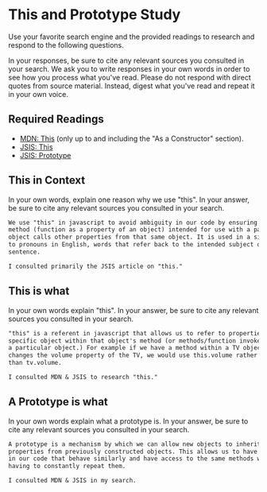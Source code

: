 # This and Prototype Study

Use your favorite search engine and the provided readings to research and
respond to the following questions.

In your responses, be sure to cite any relevant sources you consulted in your
search. We ask you to write responses in your own words in order to see how you
process what you've read. Please do not respond with direct quotes from source
material. Instead, digest what you've read and repeat it in your own voice.

## Required Readings

-   [MDN: This](https://developer.mozilla.org/en-US/docs/Web/JavaScript/Reference/Operators/this)
(only up to and including the "As a Constructor" section).
-   [JSIS: This](http://javascriptissexy.com/understand-javascripts-this-with-clarity-and-master-it/)
-   [JSIS: Prototype](http://javascriptissexy.com/javascript-prototype-in-plain-detailed-language/)

## This in Context

In your own words, explain one reason why we use "this". In your answer, be
sure to cite any relevant sources you consulted in your search.

```md
We use "this" in javascript to avoid ambiguity in our code by ensuring that a
method (function as a property of an object) intended for use with a particular
object calls other properties from that same object. It is used in a similar way
to pronouns in English, words that refer back to the intended subject of a
sentence.

I consulted primarily the JSIS article on "this."
```

## This is what

In your own words explain "this".  In your answer, be
sure to cite any relevant sources you consulted in your search.

```md
"this" is a referent in javascript that allows us to refer to properties of a
specific object within that object's method (or methods/function invoked by
a particular object.) For example if we have a method within a TV object that
changes the volume property of the TV, we would use this.volume rather
than tv.volume.

I consulted MDN & JSIS to research "this."
```

## A Prototype is what

In your own words explain what a prototype is.  In your answer, be
sure to cite any relevant sources you consulted in your search.

```md
A prototype is a mechanism by which we can allow new objects to inherit
properties from previously constructed objects. This allows us to have elements
in our code that behave similarly and have access to the same methods without
having to constantly repeat them.

I consulted MDN & JSIS in my search.
```
